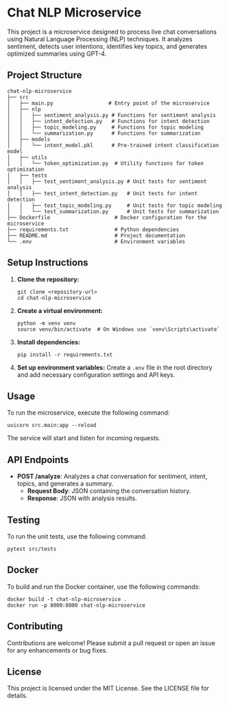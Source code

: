# Chat NLP Microservice

This project is a microservice designed to process live chat conversations using Natural Language Processing (NLP) techniques. It analyzes sentiment, detects user intentions, identifies key topics, and generates optimized summaries using GPT-4.

## Project Structure

```
chat-nlp-microservice
├── src
│   ├── main.py                  # Entry point of the microservice
│   ├── nlp
│   │   ├── sentiment_analysis.py # Functions for sentiment analysis
│   │   ├── intent_detection.py   # Functions for intent detection
│   │   ├── topic_modeling.py     # Functions for topic modeling
│   │   └── summarization.py      # Functions for summarization
│   ├── models
│   │   └── intent_model.pkl      # Pre-trained intent classification model
│   ├── utils
│   │   └── token_optimization.py  # Utility functions for token optimization
│   ├── tests
│   │   ├── test_sentiment_analysis.py # Unit tests for sentiment analysis
│   │   ├── test_intent_detection.py   # Unit tests for intent detection
│   │   ├── test_topic_modeling.py     # Unit tests for topic modeling
│   │   └── test_summarization.py      # Unit tests for summarization
├── Dockerfile                     # Docker configuration for the microservice
├── requirements.txt               # Python dependencies
├── README.md                      # Project documentation
└── .env                           # Environment variables
```

## Setup Instructions

1. **Clone the repository:**
   ```
   git clone <repository-url>
   cd chat-nlp-microservice
   ```

2. **Create a virtual environment:**
   ```
   python -m venv venv
   source venv/bin/activate  # On Windows use `venv\Scripts\activate`
   ```

3. **Install dependencies:**
   ```
   pip install -r requirements.txt
   ```

4. **Set up environment variables:**
   Create a `.env` file in the root directory and add necessary configuration settings and API keys.

## Usage

To run the microservice, execute the following command:

```
uvicorn src.main:app --reload
```

The service will start and listen for incoming requests.

## API Endpoints

- **POST /analyze**: Analyzes a chat conversation for sentiment, intent, topics, and generates a summary.
  - **Request Body**: JSON containing the conversation history.
  - **Response**: JSON with analysis results.

## Testing

To run the unit tests, use the following command:

```
pytest src/tests
```

## Docker

To build and run the Docker container, use the following commands:

```
docker build -t chat-nlp-microservice .
docker run -p 8000:8000 chat-nlp-microservice
```

## Contributing

Contributions are welcome! Please submit a pull request or open an issue for any enhancements or bug fixes.

## License

This project is licensed under the MIT License. See the LICENSE file for details.
